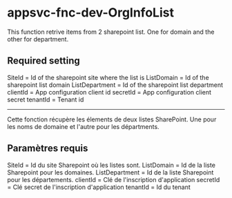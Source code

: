 # appsvc-fnc-dev-OrgInfoList

This function retrive items from 2 sharepoint list. One for domain and the other for department.

## Required setting

SiteId = Id of the sharepoint site where the list is
ListDomain = Id of the sharepoint list domain
ListDepartment = Id of the sharepoint list department
clientId = App configuration client id
secretId = App configuration client secret
tenantId = Tenant id


----------------

Cette fonction récupère les élements de deux listes SharePoint. Une pour les noms de domaine et l'autre pour les départments.

## Paramètres requis

SiteId = Id du site Sharepoint où les listes sont.
ListDomain = Id de la liste Sharepoint pour les domaines.
ListDepartment = Id de la liste Sharepoint pour les départements.
clientId = Clé de l'inscription d'application
secretId = Clé secret de l'inscription d'application
tenantId = Id du tenant
